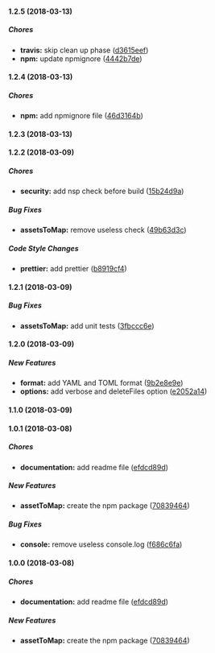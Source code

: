 #### 1.2.5 (2018-03-13)

##### Chores

* **travis:**  skip clean up phase ([d3615eef](https://github.com/ekino/webpack-plugin-assets-to-map/commit/d3615eef97307b8f3ed86203351a78a455549300))
* **npm:**  update npmignore ([4442b7de](https://github.com/ekino/webpack-plugin-assets-to-map/commit/4442b7de6664287a52ba7c996cdf1d4b67d8db91))

#### 1.2.4 (2018-03-13)

##### Chores

* **npm:**  add npmignore file ([46d3164b](https://github.com/ekino/webpack-plugin-assets-to-map/commit/46d3164b30d7e7e05f65cf75381a0131e900b2f7))

#### 1.2.3 (2018-03-13)

#### 1.2.2 (2018-03-09)

##### Chores

* **security:**  add nsp check before build ([15b24d9a](https://github.com/ekino/webpack-plugin-assets-to-map/commit/15b24d9a671cff30a025ae74d10fad599ad45aa3))

##### Bug Fixes

* **assetsToMap:**  remove useless check ([49b63d3c](https://github.com/ekino/webpack-plugin-assets-to-map/commit/49b63d3c5765d9eb5e424f45b457381928208905))

##### Code Style Changes

* **prettier:**  add prettier ([b8919cf4](https://github.com/ekino/webpack-plugin-assets-to-map/commit/b8919cf4b5fec8f33848a0536f380b4cbea8561f))

#### 1.2.1 (2018-03-09)

##### Bug Fixes

* **assetsToMap:**  add unit tests ([3fbccc6e](https://github.com/ekino/webpack-plugin-assets-to-map/commit/3fbccc6e8bfca89df6e7a0d853400e44413b9be7))

#### 1.2.0 (2018-03-09)

##### New Features

* **format:**  add YAML and TOML format ([9b2e8e9e](https://github.com/ekino/webpack-plugin-assets-to-map/commit/9b2e8e9e97e4147252d60861f48a7f96f1dbbe3c))
* **options:**  add verbose and deleteFiles option ([e2052a14](https://github.com/ekino/webpack-plugin-assets-to-map/commit/e2052a142557c0bcbe092dad2473a5f8d8508f8b))

#### 1.1.0 (2018-03-09)

#### 1.0.1 (2018-03-08)

##### Chores

* **documentation:**  add readme file ([efdcd89d](https://github.com/ekino/webpack-plugin-assets-to-map/commit/efdcd89d4d599b5a653bd65b94d0873b38844e5e))

##### New Features

* **assetToMap:**  create the npm package ([70839464](https://github.com/ekino/webpack-plugin-assets-to-map/commit/70839464d7d2a7ab14477105813bff77a67c504f))

##### Bug Fixes

* **console:**  remove useless console.log ([f686c6fa](https://github.com/ekino/webpack-plugin-assets-to-map/commit/f686c6fabbd40a00d4590f566ad8f95d263f8743))

#### 1.0.0 (2018-03-08)

##### Chores

* **documentation:**  add readme file ([efdcd89d](https://github.com/ekino/webpack-plugin-assets-to-map/commit/efdcd89d4d599b5a653bd65b94d0873b38844e5e))

##### New Features

* **assetToMap:**  create the npm package ([70839464](https://github.com/ekino/webpack-plugin-assets-to-map/commit/70839464d7d2a7ab14477105813bff77a67c504f))

